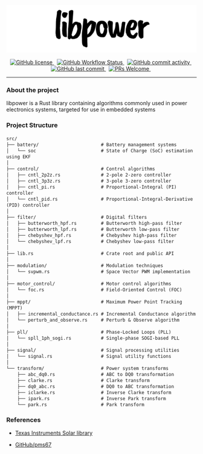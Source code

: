 <div align="center">
<picture>
  <source media="(prefers-color-scheme: dark)" srcset="assets/libpower-dark.svg" width="1280">
  <source media="(prefers-color-scheme: light)" srcset="assets/libpower-light.svg" width="1280">
  <img alt="libpower logo" src="assets/libpower-light.svg" width="1280">
</picture>
</div>

<p align="center">
    <a href="https://img.shields.io/badge/license-MIT-blue.svg">
        <img src="https://img.shields.io/badge/license-MIT-blue.svg" alt="GitHub license" />
    </a>&nbsp;
    <a href="https://img.shields.io/github/actions/workflow/status/shishir-dey/libpower/rust_host.yml?branch=main">
        <img src="https://img.shields.io/github/actions/workflow/status/shishir-dey/libpower/rust_host.yml?branch=main"
            alt="GitHub Workflow Status" />
    </a>&nbsp;
    <a href="https://img.shields.io/github/commit-activity/m/shishir-dey/libpower">
        <img src="https://img.shields.io/github/commit-activity/m/shishir-dey/libpower" alt="GitHub commit activity" />
    </a>&nbsp;
    <a href="https://img.shields.io/github/last-commit/shishir-dey/libpower">
        <img src="https://img.shields.io/github/last-commit/shishir-dey/libpower" alt="GitHub last commit" />
    </a>&nbsp;
    <a href="https://img.shields.io/badge/PRs-welcome-brightgreen.svg">
        <img src="https://img.shields.io/badge/PRs-welcome-brightgreen.svg" alt="PRs Welcome" />
    </a>&nbsp;
</p>

<hr>


<h3>About the project</h3>

libpower is a Rust library containing algorithms commonly used in power electronics systems, targeted for use in embedded systems

<h3>Project Structure</h3>

```
src/
├── battery/                       # Battery management systems
│   └── soc                        # State of Charge (SoC) estimation using EKF
│
├── control/                       # Control algorithms
│   ├── cntl_2p2z.rs               # 2-pole 2-zero controller
│   ├── cntl_3p3z.rs               # 3-pole 3-zero controller
│   ├── cntl_pi.rs                 # Proportional-Integral (PI) controller
│   └── cntl_pid.rs                # Proportional-Integral-Derivative (PID) controller
│
├── filter/                        # Digital filters
│   ├── butterworth_hpf.rs         # Butterworth high-pass filter
│   ├── butterworth_lpf.rs         # Butterworth low-pass filter
│   ├── chebyshev_hpf.rs           # Chebyshev high-pass filter
│   └── chebyshev_lpf.rs           # Chebyshev low-pass filter
│
├── lib.rs                         # Crate root and public API
│
├── modulation/                    # Modulation techniques
│   └── svpwm.rs                   # Space Vector PWM implementation
│
├── motor_control/                 # Motor control algorithms
│   └── foc.rs                     # Field-Oriented Control (FOC)
│
├── mppt/                          # Maximum Power Point Tracking (MPPT)
│   ├── incremental_conductance.rs # Incremental Conductance algorithm
│   └── perturb_and_observe.rs     # Perturb & Observe algorithm
│
├── pll/                           # Phase-Locked Loops (PLL)
│   └── spll_1ph_sogi.rs           # Single-phase SOGI-based PLL
│
├── signal/                        # Signal processing utilities
│   └── signal.rs                  # Signal utility functions
│
└── transform/                     # Power system transforms
    ├── abc_dq0.rs                 # ABC to DQ0 transformation
    ├── clarke.rs                  # Clarke transform
    ├── dq0_abc.rs                 # DQ0 to ABC transformation
    ├── iclarke.rs                 # Inverse Clarke transform
    ├── ipark.rs                   # Inverse Park transform
    └── park.rs                    # Park transform
```

<h3>References</h3>

+ [Texas Instruments Solar library](https://e2e.ti.com/cfs-file/__key/communityserver-discussions-components-files/171/SolarLib.pdf)

+ [GitHub/pms67](https://github.com/pms67)
